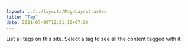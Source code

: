 ```yaml
---
layout: ../../layouts/PageLayout.astro
title: "Tag"
date: 2021-07-09T12:21:10+07:00
---
```


List all tags on this site. Select a tag to see all the content tagged with it.
